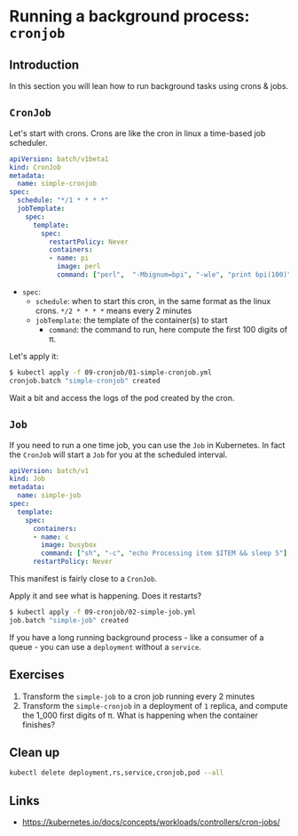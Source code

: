 # Running a background process: `cronjob`

## Introduction

In this section you will lean how to run background tasks using crons & jobs.

## `CronJob`

Let's start with crons. Crons are like the cron in linux a time-based job scheduler.

```yml
apiVersion: batch/v1beta1
kind: CronJob
metadata:
  name: simple-cronjob
spec:
  schedule: "*/1 * * * *"
  jobTemplate:
    spec:
      template:
        spec:
          restartPolicy: Never
          containers:
          - name: pi
            image: perl
            command: ["perl",  "-Mbignum=bpi", "-wle", "print bpi(100)"]
```

* `spec`:
  * `schedule`: when to start this cron, in the same format as the linux crons. `*/2 * * * *` means every 2 minutes
  * `jobTemplate`: the template of the container(s) to start
    * `command`: the command to run, here compute the first 100 digits of π.

Let's apply it:

```bash
$ kubectl apply -f 09-cronjob/01-simple-cronjob.yml
cronjob.batch "simple-cronjob" created
```

Wait a bit and access the logs of the pod created by the cron.

## `Job`

If you need to run a one time job, you can use the `Job` in Kubernetes. In fact the `CronJob` will start a `Job` for you at the scheduled interval.

```yml
apiVersion: batch/v1
kind: Job
metadata:
  name: simple-job
spec:
  template:
    spec:
      containers:
      - name: c
        image: busybox
        command: ["sh", "-c", "echo Processing item $ITEM && sleep 5"]
      restartPolicy: Never
```

This manifest is fairly close to a `CronJob`.

Apply it and see what is happening. Does it restarts?

```bash
$ kubectl apply -f 09-cronjob/02-simple-job.yml
job.batch "simple-job" created
```

If you have a long running background process - like a consumer of a queue - you can use a `deployment` without a `service`.

## Exercises

1. Transform the `simple-job` to a cron job running every 2 minutes
2. Transform the `simple-cronjob` in a deployment of `1` replica, and compute the 1_000 first digits of π. What is happening when the container finishes?

## Clean up

```bash
kubectl delete deployment,rs,service,cronjob,pod --all
```

## Links

* https://kubernetes.io/docs/concepts/workloads/controllers/cron-jobs/
